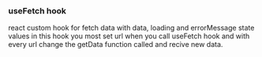 ### useFetch hook

react custom hook for fetch data with data, loading and errorMessage state values
in this hook you most set url when you call useFetch hook and with every url change the getData function called and recive new data.
